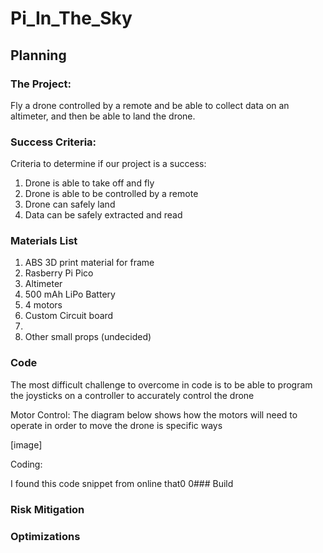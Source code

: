 # Pi_In_The_Sky

## Planning

### The Project: 

Fly a drone controlled by a remote and be able to collect data on an altimeter, and then be able to land the drone.

### Success Criteria:

Criteria to determine if our project is a success:

1) Drone is able to take off and fly
2) Drone is able to be controlled by a remote
3) Drone can safely land
4) Data can be safely extracted and read

### Materials List

1) ABS 3D print material for frame
2) Rasberry Pi Pico
3) Altimeter
3) 500 mAh LiPo Battery
4) 4 motors
5) Custom Circuit board
6)
7) Other small props (undecided)

### Code

The most difficult challenge to overcome in code is to be able to program the joysticks on a controller to accurately control the drone

Motor Control: The diagram below shows how the motors will need to operate in order to move the drone is specific ways

[image]

Coding:

I found this code snippet from online that0
0### Build

### Risk Mitigation

### Optimizations



